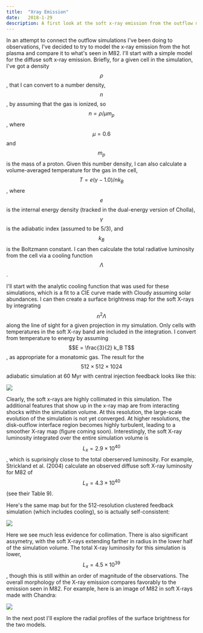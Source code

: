 ```yaml
---
title:  "Xray Emission"
date:   2018-1-29
description: A first look at the soft x-ray emission from the outflow models
---
```


In an attempt to connect the outflow simulations I've been doing to observations, I've decided to try to model the x-ray emission from the hot plasma and compare it to what's seen in M82. I'll start with a simple model for the diffuse soft x-ray emission. Briefly, for a given cell in the simulation, I've got a density $$\rho$$, that I can convert to a number density, $$n$$, by assuming that the gas is ionized, so $$n = \rho / \mu m_p$$, where $$\mu = 0.6$$ and $$m_p$$ is the mass of a proton. Given this number density, I can also calculate a volume-averaged temperature for the gas in the cell, $$T = e (\gamma - 1.0) / n k_B$$, where $$e$$ is the internal energy density (tracked in the dual-energy version of Cholla), $$\gamma$$ is the adiabatic index (assumed to be 5/3), and $$k_B$$ is the Boltzmann constant. I can then calculate the total radiative luminosity from the cell via a cooling function $$\Lambda$$.

I'll start with the analytic cooling function that was used for these simulations, which is a fit to a CIE curve made with Cloudy assuming solar abundances. I can then create a surface brightness map for the soft X-rays by integrating $$n^2 \Lambda$$ along the line of sight for a given projection in my simulation. Only cells with temperatures in the soft X-ray band are included in the integration. I convert from temperature to energy by assuming $$E = \frac{3}{2} k_B T$$, as appropriate for a monatomic gas. The result for the $$512\times 512 \times 1024$$ adiabatic simulation at 60 Myr with central injection feedback looks like this:

<img src="{{ site.url }}assets/images/512_Xrays_60.png">

Clearly, the soft x-rays are highly collimated in this simulation. The additional features that show up in the x-ray map are from interacting shocks within the simulation volume. At this resolution, the large-scale evolution of the simulation is not yet converged. At higher resolutions, the disk-outflow interface region becomes highly turbulent, leading to a smoother X-ray map (figure coming soon). Interestingly, the soft X-ray luminosity integrated over the entire simulation volume is $$L_x = 2.9\times10^{40}$$, which is suprisingly close to the total oberserved luminosity. For example, Strickland et al. (2004) calculate an observed diffuse soft X-ray luminosity for M82 of $$L_x = 4.3\times10^{40}$$ (see their Table 9).

Here's the same map but for the 512-resolution clustered feedback simulation (which includes cooling), so is actually self-consistent:

<img src="{{ site.url }}assets/images/512_cluster_Xrays_60.png">

Here we see much less evidence for collimation. There is also significant assymetry, with the soft X-rays extending farther in radius in the lower half of the simulation volume. The total X-ray luminosity for this simulation is lower, $$L_x = 4.5\times10^{39}$$, though this is still within an order of magnitude of the observations. The overall morphology of the X-ray emission compares favorably to the emission seen in M82. For example, here is an image of M82 in soft X-rays made with Chandra:

<img src="{{ site.url }}assets/images/m82_xrays.jpg">

In the next post I'll explore the radial profiles of the surface brightness for the two models.


